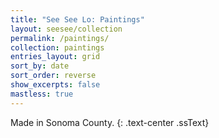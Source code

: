 ```yaml
---
title: "See See Lo: Paintings"
layout: seesee/collection
permalink: /paintings/
collection: paintings
entries_layout: grid
sort_by: date
sort_order: reverse
show_excerpts: false
mastless: true
---
```


Made in Sonoma County.
{: .text-center .ssText}

<!-- <div class="statement">
    <button class="statement-title" onClick="(() => {var d = Number(document.getElementById('proj').style.display == 'none'); var s = ['none', 'block'][d]; console.log(s); document.getElementById('proj').style.display = s;})()">Project Statement:</button>
    <div id="proj" class="statement-content" style="display:none">
        <p>What consitutes the specificity of a portrait? A likeness? A presence? A moment? What is a moment?</p><p>I imagined a world where film speeds never rose above ISO 12, and explored it daily for a year before the pervasiveness of celphones bowed every urban head downward. This page shares a thin stratum of what was found.</p>
        <i>"I mean, photography is all right if you don't mind looking at the world from the point of view of a paralyzed cyclops for a split second. But that's not what it's like to live in the world, or to convey the experience of living in the world."</i> - <a href="{% post_url 2004-12-14-Burdens %}">David Hockney</a>
    </div>
</div> -->

